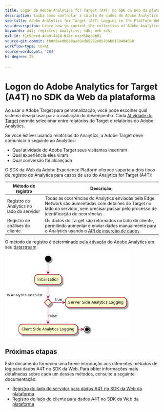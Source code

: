 ```yaml
---
title: Logon do Adobe Analytics for Target (A4T) no SDK da Web da plataforma
description: Saiba como controlar a coleta de dados do Adobe Analytics for Target (A4T) usando o SDK da Web do Experience Platform.
seo-title: Adobe Analytics for Target (A4T) Logging in the Platform Web SDK
seo-description: Learn how to control the collection of Adobe Analytics for Target (A4T) data using the Experience Platform Web SDK.
keywords: a4t; registro; analytics; sdk; web sdk;
exl-id: f1c90ccd-48a9-4668-b2ac-eacd5bec0b91
source-git-commit: fb0d8aedbb88aad8ed65592e0b706bd17840406b
workflow-type: tm+mt
source-wordcount: '284'
ht-degree: 2%

---
```


# Logon do Adobe Analytics for Target (A4T) no SDK da Web da plataforma

Ao usar o Adobe Target para personalização, você pode escolher qual sistema deseja usar para a avaliação do desempenho. Cada [Atividade do Target](https://experienceleague.adobe.com/docs/target/using/activities/target-activities-guide.html) permite selecionar entre relatórios do Target e relatórios do Adobe Analytics.

Se você estiver usando relatórios do Analytics, a Adobe Target deve comunicar o seguinte ao Analytics:

* Qual atividade do Adobe Target seus visitantes inseriram
* Qual experiência eles viram
* Qual conversão foi alcançada

O SDK da Web da Adobe Experience Platform oferece suporte a dois tipos de registro do Analytics para casos de uso do Analytics for Target (A4T):

| Método de registro | Descrição |
| --- | --- |
| Registro do Analytics no lado do servidor | Todas as ocorrências do Analytics enviadas pela Edge Network são aumentadas com detalhes do Target no lado do servidor, sem precisar passar pelo processo de identificação de ocorrências. |
| Registro de análises do cliente | Os dados do Target são retornados no lado do cliente, permitindo aumentar e enviar dados manualmente para o Analytics usando o [API de inserção de dados](https://experienceleague.adobe.com/docs/analytics/import/c-data-insertion-api.html). |

O método de registro é determinado pela ativação do Adobe Analytics em seu [datastream](../../../datastreams/overview.md):

![Fluxo de decisão do método de log](../assets/analytics-logging.png)

## Próximas etapas

Este documento forneceu uma breve introdução aos diferentes métodos de log para dados A4T no SDK da Web. Para obter informações mais detalhadas sobre cada um desses métodos, consulte a seguinte documentação:

* [Registro do lado do servidor para dados A4T no SDK da Web da plataforma](./server-side.md)
* [Registro do lado do cliente para dados A4T no SDK da Web da plataforma](./client-side.md)
